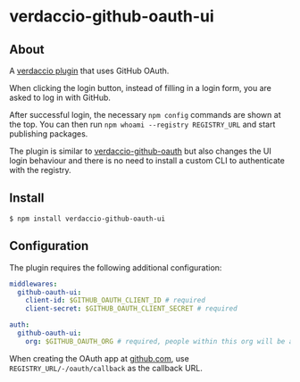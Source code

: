 # verdaccio-github-oauth-ui

## About

A [verdaccio plugin](https://github.com/verdaccio/verdaccio/blob/master/docs/dev-plugins.md#middleware-plugin) that uses GitHub OAuth.

When clicking the login button, instead of filling in a login form, you are asked to log in with GitHub.

After successful login, the necessary `npm config` commands are shown at the top. You can then run `npm whoami --registry REGISTRY_URL` and start publishing packages.

The plugin is similar to [verdaccio-github-oauth](https://github.com/aroundus-inc/verdaccio-github-oauth) but also changes the UI login behaviour and there is no need to install a custom CLI to authenticate with the registry.

## Install

```
$ npm install verdaccio-github-oauth-ui
```

## Configuration

The plugin requires the following additional configuration:

```yaml
middlewares:
  github-oauth-ui:
    client-id: $GITHUB_OAUTH_CLIENT_ID # required
    client-secret: $GITHUB_OAUTH_CLIENT_SECRET # required

auth:
  github-oauth-ui:
    org: $GITHUB_OAUTH_ORG # required, people within this org will be able to auth
```

When creating the OAuth app at [github.com](https://github.com/settings/developers), use `REGISTRY_URL/-/oauth/callback` as the callback URL.

